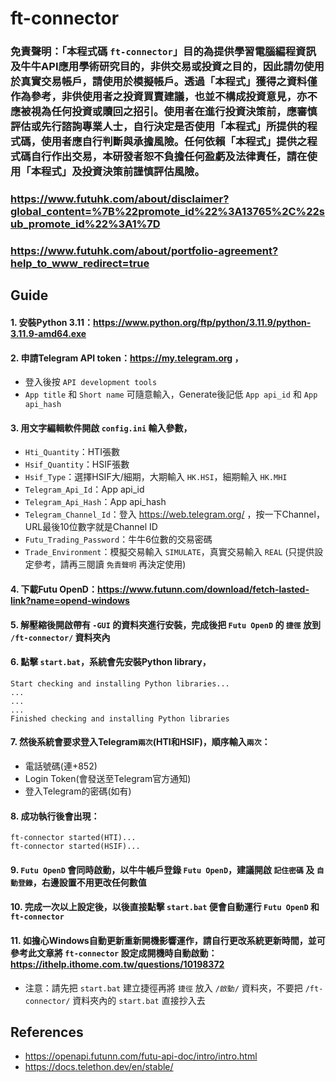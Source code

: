 # ft-connector

### 免責聲明：「本程式碼 `ft-connector`」目的為提供學習電腦編程資訊及牛牛API應用學術研究目的，非供交易或投資之目的，因此請勿使用於真實交易帳戶，請使用於模擬帳戶。透過「本程式」獲得之資料僅作為參考，非供使用者之投資買賣建議，也並不構成投資意見，亦不應被視為任何投資或贖回之招引。使用者在進行投資決策前，應審慎評估或先行諮詢專業人士，自行決定是否使用「本程式」所提供的程式碼，使用者應自行判斷與承擔風險。任何依賴「本程式」提供之程式碼自行作出交易，本研發者恕不負擔任何盈虧及法律責任，請在使用「本程式」及投資決策前謹慎評估風險。

### https://www.futuhk.com/about/disclaimer?global_content=%7B%22promote_id%22%3A13765%2C%22sub_promote_id%22%3A1%7D

### https://www.futuhk.com/about/portfolio-agreement?help_to_www_redirect=true


## Guide


#### 1. 安裝Python 3.11：https://www.python.org/ftp/python/3.11.9/python-3.11.9-amd64.exe


#### 2. 申請Telegram API token：https://my.telegram.org ，
- 登入後按 `API development tools`
- `App title` 和 `Short name` 可隨意輸入，Generate後記低 `App api_id` 和 `App api_hash`


#### 3. 用文字編輯軟件開啟 `config.ini` 輸入參數，
- `Hti_Quantity`：HTI張數
- `Hsif_Quantity`：HSIF張數
- `Hsif_Type`：選擇HSIF大/細期，大期輸入 `HK.HSI`，細期輸入 `HK.MHI`
- `Telegram_Api_Id`：App api_id
- `Telegram_Api_Hash`：App api_hash
- `Telegram_Channel_Id`：登入 https://web.telegram.org/ ，按一下Channel，URL最後10位數字就是Channel ID
- `Futu_Trading_Password`：牛牛6位數的交易密碼
- `Trade_Environment`：模擬交易輸入 `SIMULATE`，真實交易輸入 `REAL` (只提供設定參考，請再三閱讀 `免責聲明` 再決定使用)


#### 4. 下載Futu OpenD：https://www.futunn.com/download/fetch-lasted-link?name=opend-windows


#### 5. 解壓縮後開啟帶有 `-GUI` 的資料夾進行安裝，完成後把 `Futu OpenD` 的 `捷徑` 放到 `/ft-connector/` 資料夾內


#### 6. 點擊 `start.bat`，系統會先安裝Python library，
```
Start checking and installing Python libraries...
...
...
...
Finished checking and installing Python libraries
```


#### 7. 然後系統會要求登入Telegram`兩次`(HTI和HSIF)，順序輸入`兩次`：
- 電話號碼(連+852)
- Login Token(會發送至Telegram官方通知)
- 登入Telegram的密碼(如有)


#### 8. 成功執行後會出現：
```
ft-connector started(HTI)...
ft-connector started(HSIF)...
```


#### 9. `Futu OpenD` 會同時啟動，以牛牛帳戶登錄 `Futu OpenD`，建議開啟 `記住密碼` 及 `自動登錄`，右邊設置不用更改任何數值


#### 10. 完成一次以上設定後，以後直接點擊 `start.bat` 便會自動運行 `Futu OpenD` 和 `ft-connector`


#### 11. 如擔心Windows自動更新重新開機影響運作，請自行更改系統更新時間，並可參考此文章將 `ft-connector` 設定成開機時自動啟動：https://ithelp.ithome.com.tw/questions/10198372
- 注意：請先把 `start.bat` 建立捷徑再將 `捷徑` 放入 `/啟動/` 資料夾，不要把 `/ft-connector/` 資料夾內的 `start.bat` 直接抄入去


## References
- https://openapi.futunn.com/futu-api-doc/intro/intro.html
- https://docs.telethon.dev/en/stable/
